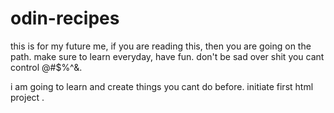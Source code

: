 # odin-recipes
this is for my future me,
if you are reading this, then you are going on the path.
make sure to learn everyday, have fun.
don't be sad over shit you cant control @#$%^&.

i am going to learn and create things you cant do before.
initiate first html project . 